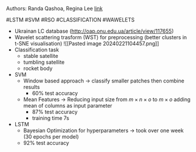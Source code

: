 Authors: Randa Qashoa, Regina Lee [link](file://C:\Users\danok\Documents\clanky)

#LSTM #SVM #RSO #CLASSIFICATION #WAWELETS

- Ukrainan LC database (http://oap.onu.edu.ua/article/view/117655)
- Wavelet scattering trasform (WST) for preprocessing (better clusters in t-SNE visualisation)
		![[Pasted image 20240221104457.png]]
- Classification task
	- stable satellite
	- tumbling satellite
	- rocket body
- SVM
	- Window based approach -> classify smaller patches then combine results
		- $60\%$  test accuracy
	- Mean Features -> Reducing input size from $m\times n \times o$ to $m \times o$ adding mean of columns as input parameter 
		- $87\%$ test accuracy
		- training time 7s
- LSTM
	- Bayesian Optimization for hyperparameters $\rightarrow$ took over one week (30 epochs per model)
	- $92\%$ test accuracy
		
